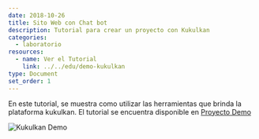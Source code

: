 ```yaml
---
date: 2018-10-26
title: Sito Web con Chat bot
description: Tutorial para crear un proyecto con Kukulkan
categories:
  - laboratorio
resources:
  - name: Ver el Tutorial
    link: ../../edu/demo-kukulkan
type: Document
set_order: 1
---
```


En este tutorial, se muestra como utilizar las herramientas que brinda la plataforma kukulkan. El tutorial se encuentra disponible en [Proyecto Demo](../../edu/demo-kukulkan)

![Kukulkan Demo](../../images/kukulkan-grammar.gif)

